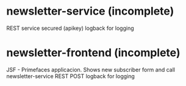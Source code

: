 # newsletter-service  (incomplete)
REST service secured (apikey)
logback for logging

# newsletter-frontend (incomplete)
JSF - Primefaces applicacion. Shows new subscriber form and call newsletter-service REST POST 
logback for logging



